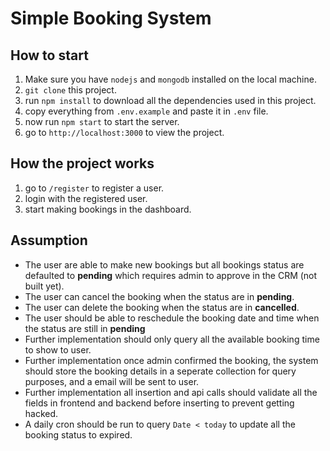 # Simple Booking System

## How to start

1. Make sure you have `nodejs` and `mongodb` installed on the local machine.
2. `git clone` this project.
3. run `npm install` to download all the dependencies used in this project.
4. copy everything from `.env.example` and paste it in `.env` file.
5. now run `npm start` to start the server.
6. go to `http://localhost:3000` to view the project.

## How the project works

1. go to `/register` to register a user.
2. login with the registered user.
3. start making bookings in the dashboard.

## Assumption

- The user are able to make new bookings but all bookings status are defaulted to **pending** which requires admin to approve in the CRM (not built yet).
- The user can cancel the booking when the status are in **pending**.
- The user can delete the booking when the status are in **cancelled**.
- The user should be able to reschedule the booking date and time when the status are still in **pending**
- Further implementation should only query all the available booking time to show to user.
- Further implementation once admin confirmed the booking, the system should store the booking details in a seperate collection for query purposes, and a email will be sent to user.
- Further implementation all insertion and api calls should validate all the fields in frontend and backend before inserting to prevent getting hacked.
- A daily cron should be run to query `Date < today` to update all the booking status to expired.
